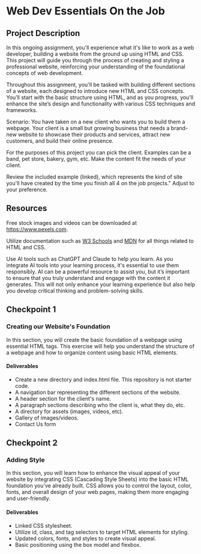 # Web Dev Essentials On the Job

## Project Description

In this ongoing assignment, you'll experience what it's like to work as a web developer, building a website from the ground up using HTML and CSS. This project will guide you through the process of creating and styling a professional website, reinforcing your understanding of the foundational concepts of web development.

Throughout this assignment, you'll be tasked with building different sections of a website, each designed to introduce new HTML and CSS concepts. You’ll start with the basic structure using HTML, and as you progress, you’ll enhance the site’s design and functionality with various CSS techniques and frameworks.

Scenario: You have taken on a new client who wants you to build them a webpage. Your client is a small but growing business that needs a brand-new website to showcase their products and services, attract new customers, and build their online presence.

For the purposes of this project you can pick the client. Examples can be a band, pet store, bakery, gym, etc. Make the content fit the needs of your client.

Review the included example (linked), which represents the kind of site you'll have created by the time you finish all 4 on the job projects." Adjust to your preference.

## Resources

Free stock images and videos can be downloaded at https://www.pexels.com.

Utilize documentation such as [W3 Schools](https://www.w3schools.com/) and [MDN](https://developer.mozilla.org/en-US/) for all things related to HTML and CSS.

Use AI tools such as ChatGPT and Claude to help you learn. As you integrate AI tools into your learning process, it's essential to use them responsibly. AI can be a powerful resource to assist you, but it’s important to ensure that you truly understand and engage with the content it generates. This will not only enhance your learning experience but also help you develop critical thinking and problem-solving skills.

## Checkpoint 1

### Creating our Website's Foundation

In this section, you will create the basic foundation of a webpage using essential HTML tags. This exercise will help you understand the structure of a webpage and how to organize content using basic HTML elements.

#### Deliverables

- Create a new directory and index.html file. This repository is not starter code.
- A navigation bar representing the different sections of the website.
- A header section for the client's name.
- A paragraph sections describing who the client is, what they do, etc.
- A directory for assets (images, videos, etc).
- Gallery of images/videos.
- Contact Us form

## Checkpoint 2

### Adding Style

In this section, you will learn how to enhance the visual appeal of your website by integrating CSS (Cascading Style Sheets) into the basic HTML foundation you've already built. CSS allows you to control the layout, color, fonts, and overall design of your web pages, making them more engaging and user-friendly.

#### Deliverables

- Linked CSS stylesheet.
- Utilize id, class, and tag selectors to target HTML elements for styling.
- Updated colors, fonts, and styles to create visual appeal.
- Basic positioning using the box model and flexbox.
